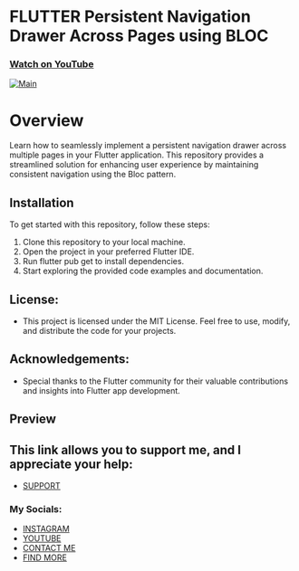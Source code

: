 # FLUTTER Persistent Navigation Drawer Across Pages using BLOC
### [Watch on YouTube](https://youtu.be/ffxsTta0OBg)
[![Main](https://img.youtube.com/vi/ffxsTta0OBg/0.jpg)](https://www.youtube.com/watch?v=ffxsTta0OBg)

# Overview
Learn how to seamlessly implement a persistent navigation drawer across multiple pages in your Flutter application. This repository provides a streamlined solution for enhancing user experience by maintaining consistent navigation using the Bloc pattern.

## Installation
To get started with this repository, follow these steps:

1. Clone this repository to your local machine.
2. Open the project in your preferred Flutter IDE.
3. Run flutter pub get to install dependencies.
4. Start exploring the provided code examples and documentation.

## License:
* This project is licensed under the MIT License. Feel free to use, modify, and distribute the code for your projects.

## Acknowledgements:
- Special thanks to the Flutter community for their valuable contributions and insights into Flutter app development.


## Preview
 

## This link allows you to support me, and I appreciate your help:
* [SUPPORT](https://www.buymeacoffee.com/AmirBayat)

### My Socials:
* [INSTAGRAM](https://www.instagram.com/codewithflexz)
* [YOUTUBE]( https://www.youtube.com/c/ProgrammingWithFlexZ)
* [CONTACT ME](https://amirbayat.dev@gmail.com)
* [FIND MORE](https://zaap.bio/CodeWithFlexz)



